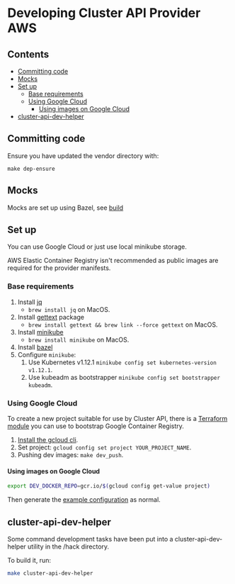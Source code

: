 # Developing Cluster API Provider AWS <!-- omit in toc -->

## Contents <!-- omit in toc -->

<!-- Below is generated using VSCode yzhang.markdown-all-in-one >

<!-- TOC depthFrom:2 -->
- [Committing code](#committing-code)
- [Mocks](#mocks)
- [Set up](#set-up)
  - [Base requirements](#base-requirements)
  - [Using Google Cloud](#using-google-cloud)
    - [Using images on Google Cloud](#using-images-on-google-cloud)
- [cluster-api-dev-helper](#cluster-api-dev-helper)

<!-- /TOC -->

## Committing code
Ensure you have updated the vendor directory with:

```
make dep-ensure
```
## Mocks

Mocks are set up using Bazel, see [build](../../build)

## Set up

You can use Google Cloud or just use local minikube storage.

AWS Elastic Container Registry isn't recommended as public images are
required for the provider manifests.

### Base requirements

1. Install [jq][jq]
   - `brew install jq` on MacOS.
2. Install [gettext][gettext] package
   - `brew install gettext && brew link --force gettext` on MacOS.
3. Install [minikube][minikube]
   - `brew install minikube` on MacOS.
4. Install [bazel][bazel]
5. Configure `minikube`:
    1. Use Kubernetes v1.12.1 `minikube config set kubernetes-version v1.12.1`.
    2. Use kubeadm as bootstrapper `minikube config set bootstrapper kubeadm`.

### Using Google Cloud

To create a new project suitable for use by Cluster API, there is a
[Terraform module](../hack/terraform-gcr-init/README.md) you can use to bootstrap
Google Container Registry.

1. [Install the gcloud cli][gcloud_sdk].
1. Set project: `gcloud config set project YOUR_PROJECT_NAME`.
1. Pushing dev images: `make dev_push`.

#### Using images on Google Cloud

``` bash
export DEV_DOCKER_REPO=gcr.io/$(gcloud config get-value project)
```

Then generate the [example configuration](../README.md#running-clusterctl) as normal.

## cluster-api-dev-helper

Some command development tasks have been put into a cluster-api-dev-helper
utility in the /hack directory.

To build it, run:

``` bash
make cluster-api-dev-helper
```


<!-- References -->

[jq]: https://stedolan.github.io/jq/download/
[image_pull_secrets]: https://kubernetes.io/docs/concepts/containers/images/#specifying-imagepullsecrets-on-a-pod
[ecr_credential_helper]: https://github.com/awslabs/amazon-ecr-credential-helper
[aws_vault]: https://github.com/99designs/aws-vault
[gcloud_sdk]: https://cloud.google.com/sdk/install
[gettext]: https://www.gnu.org/software/gettext/
[minikube]: https://kubernetes.io/docs/setup/minikube/
[aws_cli]: https://docs.aws.amazon.com/cli/latest/userguide/installing.html
[bazel]: https://docs.bazel.build/versions/master/install.html
